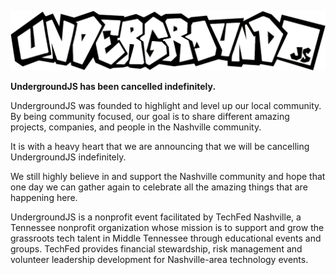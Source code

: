 ![UndergroundJS large black and white logo](https://github.com/undergroundjs/.github/blob/main/assets/ugjs-logo-large.png)

**UndergroundJS has been cancelled indefinitely.**

UndergroundJS was founded to highlight and level up our local community. By being community focused, our goal is to share different amazing projects, companies, and people in the Nashville community.

It is with a heavy heart that we are announcing that we will be cancelling UndergroundJS indefinitely.

We still highly believe in and support the Nashville community and hope that one day we can gather again to celebrate all the amazing things that are happening here.

UndergroundJS is a nonprofit event facilitated by TechFed Nashville, a Tennessee nonprofit organization whose mission is to support and grow the grassroots tech talent in Middle Tennessee through educational events and groups. TechFed provides financial stewardship, risk management and volunteer leadership development for Nashville-area technology events.
